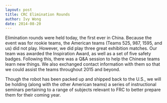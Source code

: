 ```yaml
---
layout: post
title: CRC Elimination Rounds
author: Ivy Wong
date: 2014-08-20
---
```

Elimination rounds were held today, the first ever in China. Because the event was for rookie teams, the American teams (Teams 525, 987, 1595, and us) did not play. However, we did play three great exhibition matches. Our team was awarded the Inspiration Award, as well as a set of five safety badges. Following this, there was a Q&A session to help the Chinese teams learn new things. We also exchanged contact information with them so that we could assist the teams throughout 2015 and beyond. 

Though the robot has been packed up and shipped back to the U.S., we will be holding (along with the other American teams) a series of instructional seminars pertaining to a range of subjects relevant to FRC to better prepare them for their coming year.
